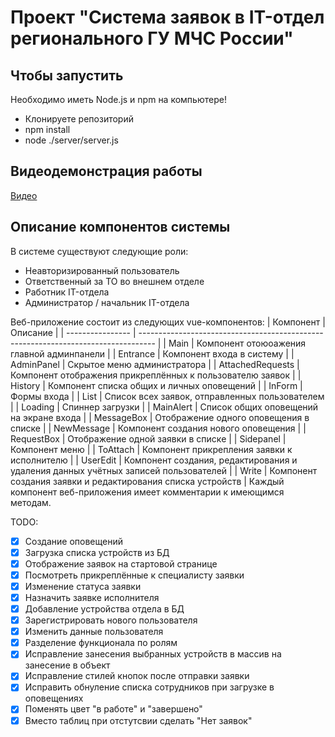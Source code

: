 # Проект "Система заявок в IT-отдел регионального ГУ МЧС России"

## Чтобы запустить
Необходимо иметь Node.js и npm на компьютере!
- Клонируете репозиторий
- npm install
- node ./server/server.js

## Видеодемонстрация работы
[Видео](https://drive.google.com/open?id=11tBOXjMMcPBHt3ysiJKsD7VOPJ7nMzpT)

## Описание компонентов системы
В системе существуют следующие роли:
- Неавторизированный пользователь
- Ответственный за ТО во внешнем отделе
- Работник IT-отдела
- Администратор / начальник IT-отдела

Веб-приложение состоит из следующих vue-компонентов:
| Компонент        | Описание                                                                           |
| ---------------- | ---------------------------------------------------------------------------------- |
| Main             | Компонент отоюоажения главной админпанели                                          |
| Entrance         | Компонент входа в систему                                                          |
| AdminPanel       | Скрытое меню администратора                                                        |
| AttachedRequests | Компонент отображения прикреплённых к пользователю заявок                          |
| History          | Компонент списка общих и личных оповещений                                         |
| InForm           | Формы входа                                                                        |
| List             | Список всех заявок, отправленных пользователем                                     |
| Loading          | Спиннер загрузки                                                                   |
| MainAlert        | Список общих оповещений на экране входа                                            |
| MessageBox       | Отображение одного оповещения в списке                                             |
| NewMessage       | Компонент создания нового оповещения                                               |
| RequestBox       | Отображение одной заявки в списке                                                  |
| Sidepanel        | Компонент меню                                                                     |
| ToAttach         | Компонент прикрепления заявки к исполнителю                                        |
| UserEdit         | Компонент создания, редактирования и удаления данных учётных записей пользователей |
| Write            | Компонент создания заявки и редактирования списка устройств                        |
Каждый компонент веб-приложения имеет комментарии к имеющимся методам.

TODO:
- [x] Создание оповещений
- [x] Загрузка списка устройств из БД
- [x] Отображение заявок на стартовой странице
- [x] Посмотреть прикреплённые к специалисту заявки
- [x] Изменение статуса заявки
- [x] Назначить заявке исполнителя
- [x] Добавление устройства отдела в БД
- [x] Зарегистрировать нового пользователя
- [x] Изменить данные пользователя
- [x] Разделение функционала по ролям
- [x] Исправление занесения выбранных устройств в массив на занесение в объект
- [x] Исправление стилей кнопок после отправки заявки
- [x] Исправить обнуление списка сотрудников при загрузке в оповещениях
- [X] Поменять цвет "в работе" и "завершено"
- [x] Вместо таблиц при отстутсвии сделать "Нет заявок"
